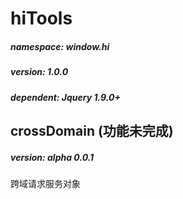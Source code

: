 # hiTools

##### namespace: window.hi
##### version:   1.0.0
##### dependent: Jquery 1.9.0+

## crossDomain (功能未完成)
##### version: alpha 0.0.1

跨域请求服务对象